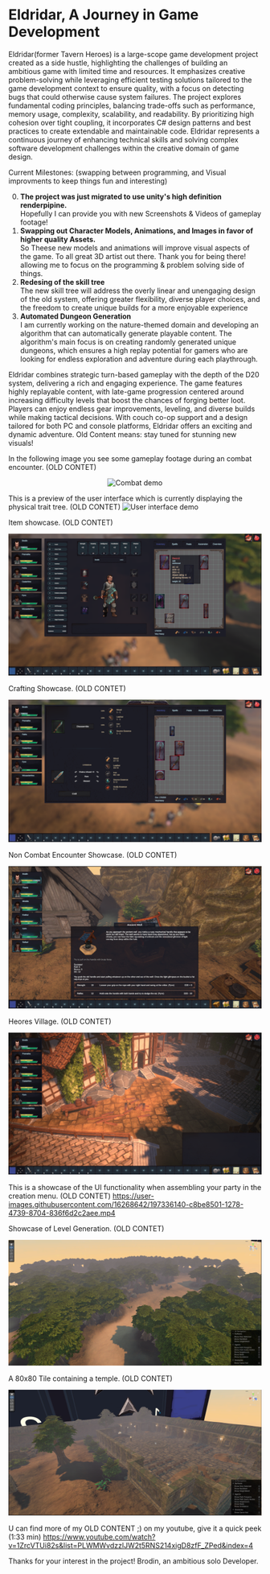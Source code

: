 # Eldridar, A Journey in Game Development
Eldridar(former Tavern Heroes) is a large-scope game development project created as a side hustle, highlighting the challenges of building an ambitious game with limited time and resources. It emphasizes creative problem-solving while leveraging efficient testing solutions tailored to the game development context to ensure quality, with a focus on detecting bugs that could otherwise cause system failures. The project explores fundamental coding principles, balancing trade-offs such as performance, memory usage, complexity, scalability, and readability. By prioritizing high cohesion over tight coupling, it incorporates C# design patterns and best practices to create extendable and maintainable code. Eldridar represents a continuous journey of enhancing technical skills and solving complex software development challenges within the creative domain of game design.

Current Milestones: (swapping between programming, and Visual improvments to keep things fun and interesting)

0) **The project was just migrated to use unity's high definition renderpipine.**<br>
   Hopefully I can provide you with new Screenshots & Videos of gameplay footage!
1) **Swapping out Character Models, Animations, and Images in favor of higher quality Assets.**<br>
   So Theese new models and animations will improve visual aspects of the game.
   To all great 3D artist out there. Thank you for being there! allowing me to focus on the programming & problem solving side of things.
3) **Redesing of the skill tree**<br>
   The new skill tree will address the overly linear and unengaging design of the old system, offering greater flexibility, diverse player choices, and the freedom to create unique builds for a more enjoyable experience
4) **Automated Dungeon Generation**<br>
   I am currently working on the nature-themed domain and developing an algorithm that can automatically generate playable content. The algorithm's main focus is on creating randomly generated unique dungeons, which ensures a high replay potential for       gamers who are looking for endless exploration and adventure during each playthrough.

Eldridar combines strategic turn-based gameplay with the depth of the D20 system, delivering a rich and engaging experience. The game features highly replayable content, with late-game progression centered around increasing difficulty levels that boost the chances of forging better loot. Players can enjoy endless gear improvements, leveling, and diverse builds while making tactical decisions. With couch co-op support and a design tailored for both PC and console platforms, Eldridar offers an exciting and dynamic adventure. Old Content means: stay tuned for stunning new visuals!

In the following image you see some gameplay footage during an combat encounter. (OLD CONTET)
<p align="center">
  <img src="https://user-images.githubusercontent.com/16268642/204817125-be7f2f38-d086-4a28-b124-f8c9bf46b4b0.png" alt="Combat demo"/>
</p>

This is a preview of the user interface which is currently displaying the physical trait tree. (OLD CONTET)
  <img src="https://user-images.githubusercontent.com/16268642/204818806-9b4fb07f-2158-4171-b5f4-9417acd91716.png" alt="User interface demo"/>
</p>

Item showcase.  (OLD CONTET)
<p align="center">
  <img src="https://github.com/Brodin-DMS/CodePortfolio/blob/master/Images/Items.png" alt="Items Demo"/>
</p>

Crafting Showcase.  (OLD CONTET)
<p align="center">
  <img src="https://github.com/Brodin-DMS/CodePortfolio/blob/master/Images/Crafting.png" alt="Items Demo"/>
</p>

Non Combat Encounter Showcase.  (OLD CONTET)
<p align="center">
  <img src="https://github.com/Brodin-DMS/CodePortfolio/blob/master/Images/Eventimage.png" alt="Items Demo"/>
</p>

Heores Village.  (OLD CONTET)
<p align="center">
  <img src="https://github.com/Brodin-DMS/CodePortfolio/blob/master/Images/Village.png" alt="Items Demo"/>
</p>


This is a showcase of the UI functionality when assembling your party in the creation menu.  (OLD CONTET)
https://user-images.githubusercontent.com/16268642/197336140-c8be8501-1278-4739-8704-836f6d2c2aee.mp4

Showcase of Level Generation.  (OLD CONTET)
<p align="center">
  <img src="https://github.com/Brodin-DMS/CodePortfolio/blob/master/Images/AutomatedLvlGeneration.png" alt="flawlessTilemapTransitions]"/>
</p>

A 80x80 Tile containing a temple.  (OLD CONTET)
<p align="center">
  <img src="https://github.com/Brodin-DMS/CodePortfolio/blob/master/Images/80x80TileLevelGeneration.png" alt="Generated Temple Demo]"/>
</p>

U can find more of my OLD CONTENT ;) on my youtube, give it a quick peek (1:33 min)
https://www.youtube.com/watch?v=1ZrcVTUi82s&list=PLWMWvdzzlJW2t5RNS214xigD8zfF_ZPed&index=4

Thanks for your interest in the project!
Brodin, an ambitious solo Developer.
